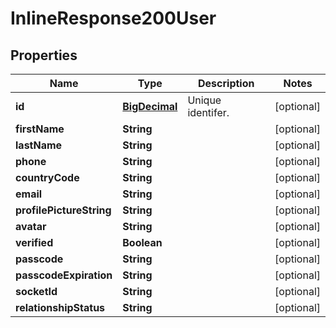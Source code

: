 
# InlineResponse200User

## Properties
Name | Type | Description | Notes
------------ | ------------- | ------------- | -------------
**id** | [**BigDecimal**](BigDecimal.md) | Unique identifer. |  [optional]
**firstName** | **String** |  |  [optional]
**lastName** | **String** |  |  [optional]
**phone** | **String** |  |  [optional]
**countryCode** | **String** |  |  [optional]
**email** | **String** |  |  [optional]
**profilePictureString** | **String** |  |  [optional]
**avatar** | **String** |  |  [optional]
**verified** | **Boolean** |  |  [optional]
**passcode** | **String** |  |  [optional]
**passcodeExpiration** | **String** |  |  [optional]
**socketId** | **String** |  |  [optional]
**relationshipStatus** | **String** |  |  [optional]



